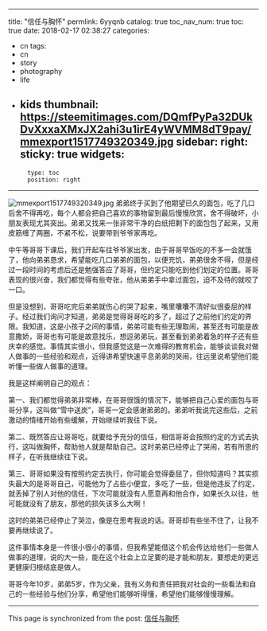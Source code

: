 
---
title: "信任与胸怀"
permlink: 6yyqnb
catalog: true
toc_nav_num: true
toc: true
date: 2018-02-17 02:38:27
categories:
- cn
tags:
- cn
- story
- photography
- life
- kids
thumbnail: https://steemitimages.com/DQmfPyPa32DUkDvXxxaXMxJX2ahi3u1irE4yWVMM8dT9pay/mmexport1517749320349.jpg
sidebar:
    right:
        sticky: true
widgets:
    -
        type: toc
        position: right
---


![mmexport1517749320349.jpg](https://steemitimages.com/DQmfPyPa32DUkDvXxxaXMxJX2ahi3u1irE4yWVMM8dT9pay/mmexport1517749320349.jpg)
弟弟终于买到了他期望已久的面包，吃了几口后舍不得再吃，每个人都会把自己喜欢的事物留到最后慢慢欣赏，舍不得破坏，小朋友表现尤其突出。弟弟又找来一张非常干净的白纸把剩下的面包包了起来，又用皮筋缠了两圈，不紧不松，说要带到爷爷家再吃。 

中午等哥哥下课后，我们开起车往爷爷家出发，由于哥哥早饭吃的不多一会就饿了，他向弟弟恳求，希望能吃几口弟弟的面包，以便充饥，弟弟很舍不得，但是经过一段时间的考虑后还是勉强答应了哥哥，但约定只能吃到他们划定的位置。哥哥表现的很兴奋，我们都觉得有些夸张，他从弟弟手中拿过面包，迫不及待的就咬了一口。 

但是没想到，哥哥吃完后弟弟就伤心的哭了起来，嘴里囔囔不清好似很委屈的样子。经过我们询问才知道，弟弟是觉得哥哥吃的多了，超过了之前他们约定的界限。我知道，这是小孩子之间的事情，弟弟可能有些无理取闹，甚至还有可能是故意撒娇，哥哥也有可能是故意找乐，想逗弟弟玩，甚至看到弟弟着急的样子还有些庆幸的感觉。事情其实很小，但我感觉这是一次难得的教育机会，能够谈谈我对做人做事的一些经验和观点，近得讲希望快速平息弟弟的哭闹，往远里说希望他们能听懂一些做人做事的道理。 

我是这样阐明自己的观点： 

第一、我们都觉得弟弟非常棒，在哥哥很饿的情况下，能够把自己心爱的面包与哥哥分享，这叫做“雪中送炭”，哥哥一定会感谢弟弟的。弟弟听我说完这些后，之前激动的情绪开始有些缓解，开始继续听我往下说。 

第二、既然答应让哥哥吃，就要给予充分的信任，相信哥哥会按照约定的方式去执行，这叫做胸怀，帮助他人就是帮助自己。这时弟弟已经停止了哭闹，若有所思的样子，在听我继续往下说。 

第三、哥哥如果没有按照约定去执行，你可能会觉得委屈了，但你知道吗？其实损失最大的是哥哥自己，可能他为了占些小便宜，多吃了一些，但是他违反了约定，就丢掉了别人对他的信任，下次可能就没有人愿意再和他合作，如果长久以往，他可能就没有了朋友，那他的损失该多么大啊！ 

这时的弟弟已经停止了哭泣，像是在思考我说的话。哥哥却有些坐不住了，让我不要再继续说了。 

这件事情本身是一件很小很小的事情，但我希望能借这个机会传达给他们一些做人做事的道理，说的大一些，能在这个社会上立足要的是才能和朋友，要想走的更远更健康归根结底是做人。 

哥哥今年10岁，弟弟5岁，作为父亲，我有义务和责任把我对社会的一些看法和自己的一些经验与他们分享，希望他们能够听得懂，希望他们能够慢慢理解。

- - -

This page is synchronized from the post: [信任与胸怀](https://steemit.com/@andrewma/6yyqnb)
